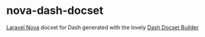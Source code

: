 # nova-dash-docset

[Laravel Nova](https://nova.laravel.com) docset for Dash generated with the lovely [Dash Docset Builder](https://github.com/godbout/dash-docset-builder)
